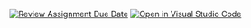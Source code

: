 [![Review Assignment Due Date](https://classroom.github.com/assets/deadline-readme-button-24ddc0f5d75046c5622901739e7c5dd533143b0c8e959d652212380cedb1ea36.svg)](https://classroom.github.com/a/wKbUcUG6)
[![Open in Visual Studio Code](https://classroom.github.com/assets/open-in-vscode-718a45dd9cf7e7f842a935f5ebbe5719a5e09af4491e668f4dbf3b35d5cca122.svg)](https://classroom.github.com/online_ide?assignment_repo_id=12906049&assignment_repo_type=AssignmentRepo)


<link rel="stylesheet" type="text/css" href="css.css" />    
<meta charset="UTF-8">                            
<meta http-equiv="X-UA-Compatible" content="IE=edge">        
<meta name="viewport" content="width=device-width, initial-scale=1.0">